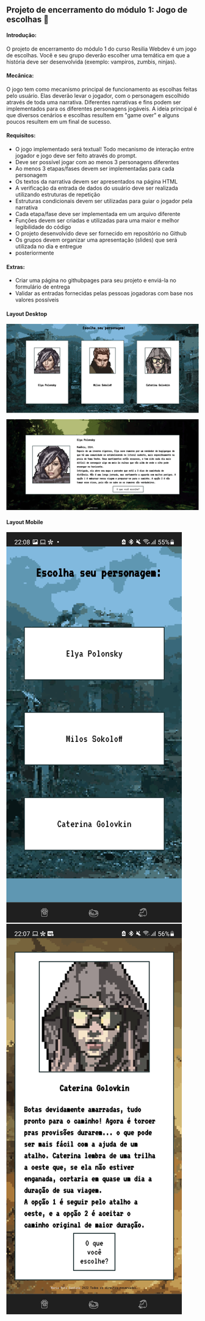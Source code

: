 ## Projeto de encerramento do módulo 1: Jogo de escolhas 🐝

#### Introdução:

O projeto de encerramento do módulo 1 do curso Resilia Webdev é um jogo de escolhas. Você e seu grupo
deverão escolher uma temática em que a história deve ser desenvolvida (exemplo: vampiros, zumbis, ninjas).

#### Mecânica:

O jogo tem como mecanismo principal de funcionamento as escolhas feitas pelo usuário. Elas deverão levar o
jogador, com o personagem escolhido através de toda uma narrativa. Diferentes narrativas e fins podem ser
implementados para os diferentes personagens jogáveis. A ideia principal é que diversos cenários e escolhas
resultem em "game over" e alguns poucos resultem em um final de sucesso.

#### Requisitos:

* O jogo implementado será textual! Todo mecanismo de interação entre jogador e jogo deve ser feito através
do prompt.
* Deve ser possível jogar com ao menos 3 personagens diferentes
* Ao menos 3 etapas/fases devem ser implementadas para cada personagem
* Os textos da narrativa devem ser apresentados na página HTML
* A verificação da entrada de dados do usuário deve ser realizada utilizando estruturas de repetição
* Estruturas condicionais devem ser utilizadas para guiar o jogador pela narrativa
* Cada etapa/fase deve ser implementada em um arquivo diferente
* Funções devem ser criadas e utilizadas para uma maior e melhor legibilidade do código
* O projeto desenvolvido deve ser fornecido em repositório no Github
* Os grupos devem organizar uma apresentação (slides) que será utilizada no dia e entregue
* posteriormente

#### Extras:

* Criar uma página no githubpages para seu projeto e enviá-la no formulário de entrega
* Validar as entradas fornecidas pelas pessoas jogadoras com base nos valores possíveis

#### Layout Desktop

![image](https://github.com/55021/Projeto-Final-Modulo-I/blob/tentativa-mobile/screenshot-desktop-index.png?raw=true)

![image](https://github.com/55021/Projeto-Final-Modulo-I/blob/tentativa-mobile/screenshot-desktop-gameplay.png?raw=true)

#### Layout Mobile

![image](https://github.com/55021/Projeto-Final-Modulo-I/blob/tentativa-mobile/screenshot-mobile-index.jpg?raw=true)
![image](https://github.com/55021/Projeto-Final-Modulo-I/blob/tentativa-mobile/screenshot-mobile-gameplay.jpg?raw=true)